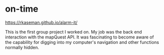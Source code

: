 # on-time

https://rkaseman.github.io/alarm-it/

This is the first group project I worked on. My job was the back end 
interaction with the mapQuest API. It was fascinating to become aware 
of the capability for digging into my computer's navigation and other 
functions normally hidden.